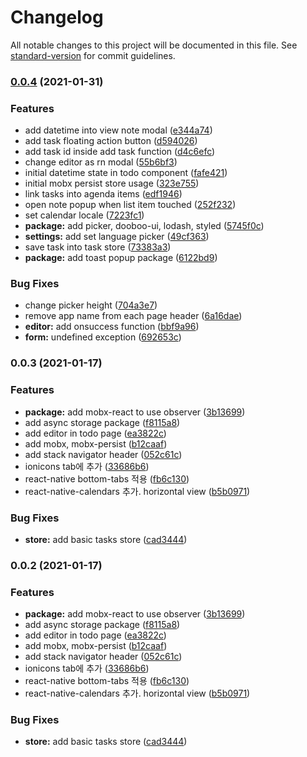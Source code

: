 # Changelog

All notable changes to this project will be documented in this file. See [standard-version](https://github.com/conventional-changelog/standard-version) for commit guidelines.

### [0.0.4](https://github.com/ZeroStrength/night-survivor/compare/v0.0.3...v0.0.4) (2021-01-31)


### Features

* add datetime into view note modal ([e344a74](https://github.com/ZeroStrength/night-survivor/commit/e344a74d367dd48e6455dcfdb87973a5d627405f))
* add task floating action button ([d594026](https://github.com/ZeroStrength/night-survivor/commit/d5940268a62bbe294598608eb3f74bc8ba6a5ade))
* add task id inside add task function ([d4c6efc](https://github.com/ZeroStrength/night-survivor/commit/d4c6efc5b96a09e3076c555f00ff13de51ce1e39))
* change editor as rn modal ([55b6bf3](https://github.com/ZeroStrength/night-survivor/commit/55b6bf376e582d9ed468945531c3007153c7e087))
* initial datetime state in todo component ([fafe421](https://github.com/ZeroStrength/night-survivor/commit/fafe42158fb42d946eb844b694a9b6af8728b4de))
* initial mobx persist store usage ([323e755](https://github.com/ZeroStrength/night-survivor/commit/323e7559732ef5e7fb99b2822a5e44a93351a6b0))
* link tasks into agenda items ([edf1946](https://github.com/ZeroStrength/night-survivor/commit/edf19464c4250df0ceaf1dfc153d1e195d502839))
* open note popup when list item touched ([252f232](https://github.com/ZeroStrength/night-survivor/commit/252f232362a60733db68a537b5afb7b65ddf5fd5))
* set calendar locale ([7223fc1](https://github.com/ZeroStrength/night-survivor/commit/7223fc122d776043bbf4f727893807a95fe41dcd))
* **package:** add picker, dooboo-ui, lodash, styled ([5745f0c](https://github.com/ZeroStrength/night-survivor/commit/5745f0c44d35f5ef42ddf1ee73791df9cb5ab954))
* **settings:** add set language picker ([49cf363](https://github.com/ZeroStrength/night-survivor/commit/49cf3630977871fee9d00332f588bf2d6d08f862))
* save task into task store ([73383a3](https://github.com/ZeroStrength/night-survivor/commit/73383a3406617a81c02109e815e6b44fd757cdb7))
* **package:** add toast popup package ([6122bd9](https://github.com/ZeroStrength/night-survivor/commit/6122bd9fefdc7908f8d987e755733eb1c0da066a))


### Bug Fixes

* change picker height ([704a3e7](https://github.com/ZeroStrength/night-survivor/commit/704a3e74d250c9462559fc5fd28913d9c1462efc))
* remove app name from each page header ([6a16dae](https://github.com/ZeroStrength/night-survivor/commit/6a16dae39160650fb7077d98f61e52afb15245f6))
* **editor:** add onsuccess function ([bbf9a96](https://github.com/ZeroStrength/night-survivor/commit/bbf9a9673725ca512f83010613d4128acc6bb09f))
* **form:** undefined exception ([692653c](https://github.com/ZeroStrength/night-survivor/commit/692653ceef6b20ea236ff6d47a9e9fbe3e0bd5de))

### 0.0.3 (2021-01-17)


### Features

* **package:** add mobx-react to use observer ([3b13699](https://github.com/ZeroStrength/night-survivor/commit/3b1369943f701316a5eb3d439922845fe2c68b4a))
* add async storage package ([f8115a8](https://github.com/ZeroStrength/night-survivor/commit/f8115a8c9cc53c0945d11e2f4a64e3cf03f20970))
* add editor in todo page ([ea3822c](https://github.com/ZeroStrength/night-survivor/commit/ea3822c16b93dc7af60469bbcfe8347a271b3eec))
* add mobx, mobx-persist ([b12caaf](https://github.com/ZeroStrength/night-survivor/commit/b12caaf8b8b27ea91021f5e5e9a6434faa79fd78))
* add stack navigator header ([052c61c](https://github.com/ZeroStrength/night-survivor/commit/052c61c91f6fbda482e8ff5bd3221c2d8a91420c))
* ionicons tab에 추가 ([33686b6](https://github.com/ZeroStrength/night-survivor/commit/33686b6ab9fb5ac42d1412a2da19f4233b58e20f))
* react-native bottom-tabs 적용 ([fb6c130](https://github.com/ZeroStrength/night-survivor/commit/fb6c13097b6465bbf36d6dcb2befbb100cbc7544))
* react-native-calendars 추가. horizontal view ([b5b0971](https://github.com/ZeroStrength/night-survivor/commit/b5b09717e2a143cea2eed3d9b8c160a04bd70646))


### Bug Fixes

* **store:** add basic tasks store ([cad3444](https://github.com/ZeroStrength/night-survivor/commit/cad34443d466974f4fd53a6787c525982ae33214))

### 0.0.2 (2021-01-17)


### Features

* **package:** add mobx-react to use observer ([3b13699](https://github.com/ZeroStrength/night-survivor/commit/3b1369943f701316a5eb3d439922845fe2c68b4a))
* add async storage package ([f8115a8](https://github.com/ZeroStrength/night-survivor/commit/f8115a8c9cc53c0945d11e2f4a64e3cf03f20970))
* add editor in todo page ([ea3822c](https://github.com/ZeroStrength/night-survivor/commit/ea3822c16b93dc7af60469bbcfe8347a271b3eec))
* add mobx, mobx-persist ([b12caaf](https://github.com/ZeroStrength/night-survivor/commit/b12caaf8b8b27ea91021f5e5e9a6434faa79fd78))
* add stack navigator header ([052c61c](https://github.com/ZeroStrength/night-survivor/commit/052c61c91f6fbda482e8ff5bd3221c2d8a91420c))
* ionicons tab에 추가 ([33686b6](https://github.com/ZeroStrength/night-survivor/commit/33686b6ab9fb5ac42d1412a2da19f4233b58e20f))
* react-native bottom-tabs 적용 ([fb6c130](https://github.com/ZeroStrength/night-survivor/commit/fb6c13097b6465bbf36d6dcb2befbb100cbc7544))
* react-native-calendars 추가. horizontal view ([b5b0971](https://github.com/ZeroStrength/night-survivor/commit/b5b09717e2a143cea2eed3d9b8c160a04bd70646))


### Bug Fixes

* **store:** add basic tasks store ([cad3444](https://github.com/ZeroStrength/night-survivor/commit/cad34443d466974f4fd53a6787c525982ae33214))
